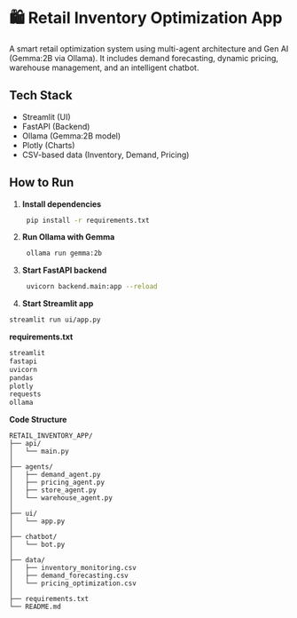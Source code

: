 # 🛍️ Retail Inventory Optimization App

A smart retail optimization system using multi-agent architecture and Gen AI (Gemma:2B via Ollama). It includes demand forecasting, dynamic pricing, warehouse management, and an intelligent chatbot.

## Tech Stack
- Streamlit (UI)
- FastAPI (Backend)
- Ollama (Gemma:2B model)
- Plotly (Charts)
- CSV-based data (Inventory, Demand, Pricing)

## How to Run

1. **Install dependencies**
   ```bash
    pip install -r requirements.txt

2. **Run Ollama with Gemma**
   ```bash
    ollama run gemma:2b

3. **Start FastAPI backend**
   ```bash
    uvicorn backend.main:app --reload

4. **Start Streamlit app**
```bash
streamlit run ui/app.py
```

**requirements.txt**
```bash
streamlit
fastapi
uvicorn
pandas
plotly
requests
ollama
```

**Code Structure**
```
RETAIL_INVENTORY_APP/
├── api/
│   └── main.py                
│
├── agents/
│   ├── demand_agent.py
│   ├── pricing_agent.py
│   ├── store_agent.py
│   └── warehouse_agent.py
│
├── ui/
│   └── app.py                  
│
├── chatbot/
│   └── bot.py                  
│
├── data/
│   ├── inventory_monitoring.csv
│   ├── demand_forecasting.csv
│   └── pricing_optimization.csv
│
├── requirements.txt
└── README.md
```








